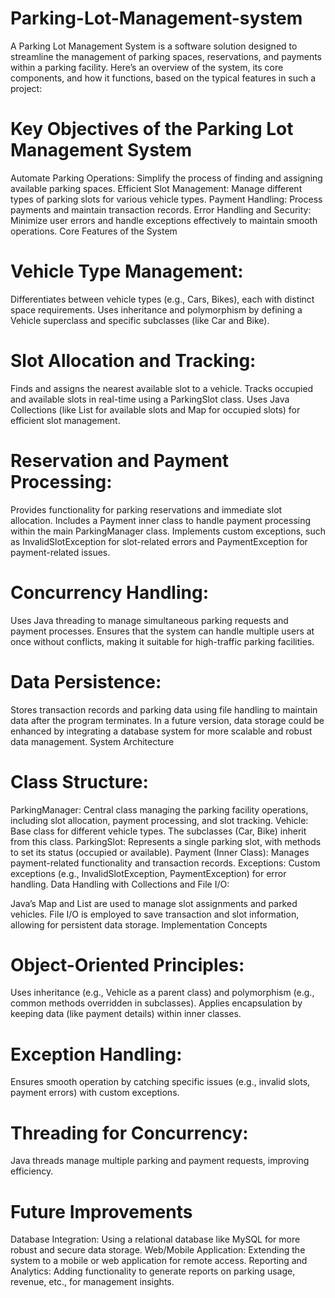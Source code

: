 # Parking-Lot-Management-system

A Parking Lot Management System is a software solution designed to streamline the management of parking spaces, reservations, and payments within a parking facility. Here’s an overview of the system, its core components, and how it functions, based on the typical features in such a project:

# Key Objectives of the Parking Lot Management System
Automate Parking Operations: Simplify the process of finding and assigning available parking spaces.
Efficient Slot Management: Manage different types of parking slots for various vehicle types.
Payment Handling: Process payments and maintain transaction records.
Error Handling and Security: Minimize user errors and handle exceptions effectively to maintain smooth operations.
Core Features of the System
# Vehicle Type Management:

Differentiates between vehicle types (e.g., Cars, Bikes), each with distinct space requirements.
Uses inheritance and polymorphism by defining a Vehicle superclass and specific subclasses (like Car and Bike).
# Slot Allocation and Tracking:

Finds and assigns the nearest available slot to a vehicle.
Tracks occupied and available slots in real-time using a ParkingSlot class.
Uses Java Collections (like List for available slots and Map for occupied slots) for efficient slot management.
# Reservation and Payment Processing:

Provides functionality for parking reservations and immediate slot allocation.
Includes a Payment inner class to handle payment processing within the main ParkingManager class.
Implements custom exceptions, such as InvalidSlotException for slot-related errors and PaymentException for payment-related issues.
# Concurrency Handling:

Uses Java threading to manage simultaneous parking requests and payment processes.
Ensures that the system can handle multiple users at once without conflicts, making it suitable for high-traffic parking facilities.
# Data Persistence:

Stores transaction records and parking data using file handling to maintain data after the program terminates.
In a future version, data storage could be enhanced by integrating a database system for more scalable and robust data management.
System Architecture
# Class Structure:

ParkingManager: Central class managing the parking facility operations, including slot allocation, payment processing, and slot tracking.
Vehicle: Base class for different vehicle types. The subclasses (Car, Bike) inherit from this class.
ParkingSlot: Represents a single parking slot, with methods to set its status (occupied or available).
Payment (Inner Class): Manages payment-related functionality and transaction records.
Exceptions: Custom exceptions (e.g., InvalidSlotException, PaymentException) for error handling.
Data Handling with Collections and File I/O:

Java’s Map and List are used to manage slot assignments and parked vehicles.
File I/O is employed to save transaction and slot information, allowing for persistent data storage.
Implementation Concepts
# Object-Oriented Principles:

Uses inheritance (e.g., Vehicle as a parent class) and polymorphism (e.g., common methods overridden in subclasses).
Applies encapsulation by keeping data (like payment details) within inner classes.
# Exception Handling:

Ensures smooth operation by catching specific issues (e.g., invalid slots, payment errors) with custom exceptions.
# Threading for Concurrency:

Java threads manage multiple parking and payment requests, improving efficiency.
# Future Improvements
Database Integration: Using a relational database like MySQL for more robust and secure data storage.
Web/Mobile Application: Extending the system to a mobile or web application for remote access.
Reporting and Analytics: Adding functionality to generate reports on parking usage, revenue, etc., for management insights.
